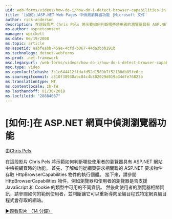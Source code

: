```yaml
---
uid: web-forms/videos/how-do-i/how-do-i-detect-browser-capabilities-in-aspnet-web-pages
title: '[如何:]ASP.NET Web Pages 中偵測瀏覽器功能 |Microsoft 文件'
author: rick-anderson
description: 在這段影片 Chris Pels 將示範如何判斷哪些使用者的瀏覽器具有 ASP.NET 網站中檢視網頁時的功能。 首先，深入了解如何 acc....
ms.author: aspnetcontent
manager: wpickett
ms.date: 06/19/2008
ms.topic: article
ms.assetid: aabfeabb-459e-4cfd-b067-44da3bbb291b
ms.technology: dotnet-webforms
ms.prod: .net-framework
msc.legacyurl: /web-forms/videos/how-do-i/how-do-i-detect-browser-capabilities-in-aspnet-web-pages
msc.type: video
ms.openlocfilehash: 3c1c644412ffdafd52d1589b7f52188db85fe6ce
ms.sourcegitcommit: a510f38930abc84c4b302029d019a34dfe76823b
ms.translationtype: MT
ms.contentlocale: zh-TW
ms.lasthandoff: 01/30/2018
ms.locfileid: "28884087"
---
```

<a name="how-do-i-detect-browser-capabilities-in-aspnet-web-pages"></a>[如何:]在 ASP.NET 網頁中偵測瀏覽器功能
====================
由[Chris Pels](https://twitter.com/chrispels)

在這段影片 Chris Pels 將示範如何判斷哪些使用者的瀏覽器具有 ASP.NET 網站中檢視網頁時的功能。 首先，了解如何從網頁要求相關聯的 ASP.NET 要求物件存取 HttpBrowserCapabilities 物件的執行個體。 接下來，請參閱 HttpBrowserCapabilities 物件，例如瀏覽器和使用者的瀏覽器是否支援 JavaScript 和 Cookie 的類型中可用的不同資訊。 然後此使用者的瀏覽器相關資訊，請參閱如何的範例使用者，並判斷讓它可以重新導向至編目程式特定網頁編目程式會存取的網站。

[&#9654;觀看影片 （14 分鐘）](https://channel9.msdn.com/Blogs/ASP-NET-Site-Videos/how-do-i-detect-browser-capabilities-in-aspnet-web-pages)
